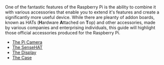 One of the fantastic features of the Raspberry Pi is the ability to combine it with various accessories that enable you to extend it's features and create a significantly more useful device. While there are pleanty of addon boards, known as HATs (**H**ardware **A**ttached on **T**op) and other accessories, made by various companies and enterprising individuals, this guide will highlight those official accessories produced for the Raspberry Pi.

- [The Pi Camera](picamera.md)
- [The SenseHAT](sensehat.md)
- [The Display](display.md)
- [The Case](case.md)


